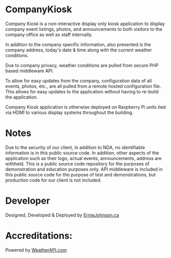 
# CompanyKiosk
Company Kiosk is a non-interactive display only kiosk application to display company event listings, photos, and announcements to both visitors to the company office as well as staff internally.

In addition to the company specific information, also presented is the company address, today's date & time along with the current weather conditions.

Due to company privacy, weather conditions are pulled from secure PHP based middleware API.

To allow for easy updates from the company, configuration data of all events, photos, etc., are all pulled from a remote hosted configuration file. This allows for easy updates to the application without having to re-build the application.

Company Kiosk application is otherwise deployed on Raspberry Pi units tied via HDMI to various display systems throughout the building.

# Notes
Due to the security of our client, in addition to NDA, no identifiable information is in this public source code.  In addition, other aspects of the application such as their logo, actual events, announcements, address are withheld. This is a public source code repository for the purposes of demonstration and education purposes only. API middleware is included in this public source code for the purpose of test and demonstrations, but production code for our client is not included.

# Developer
Designed, Developed & Deployed by <a href="https://www.erniejohnson.ca/" title="ErnieJohnson.ca">ErnieJohnson.ca</a>

# Accreditations:
Powered by <a href="https://www.weatherapi.com/" title="Free Weather API">WeatherAPI.com</a>
